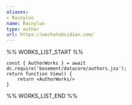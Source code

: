 ```yaml
---
aliases:
- Rainyluo
name: Rainyluo
type: author
url: https://wechatobsidian.com/
---
```



%% WORKS_LIST_START %%

```datacorejsx
const { AuthorWorks } = await dc.require('basement/datacore/authors.jsx');
return function View() {
    return <AuthorWorks/>
}
```
%% WORKS_LIST_END %%